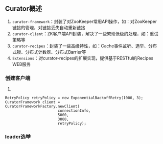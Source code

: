 ## Curator概述
1. ``curator-framework``：封装了对ZooKeeper常用API操作，如：对ZooKeeper链接的管理，对链接丢失自动重新链接
2. ``curator-client``：ZK客户端API封装，解决了一些繁琐低级的处理，如：重试策略等
3. ``curator-recipes``：封装了一些高级特性，如：Cache事件监听、选举、分布式锁、分布式计数器、分布式Barrier等
4. ``Extensions``：对curator-recipes的扩展实现，提供基于RESTful的Recipes WEB服务

### 创建客户端
1. 
```
RetryPolicy retryPolicy = new ExponentialBackoffRetry(1000, 3);
CuratorFramework client =
CuratorFrameworkFactory.newClient(
                        connectionInfo,
                        5000,
                        3000,
                        retryPolicy);
```

### leader选举
